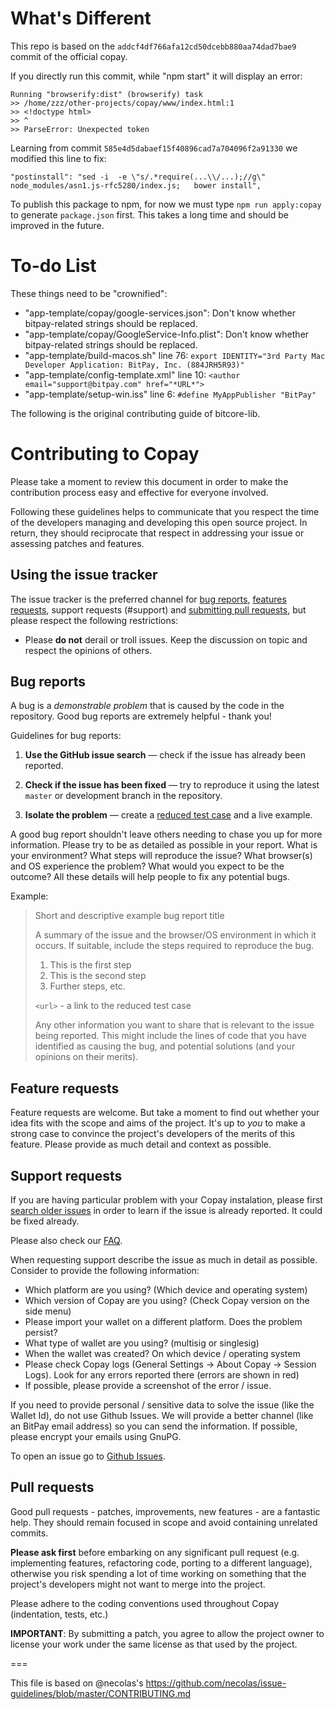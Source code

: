 What's Different
================

This repo is based on the `addcf4df766afa12cd50dcebb880aa74dad7bae9` commit of the official copay.

If you directly run this commit, while "npm start" it will display an error:

```
Running "browserify:dist" (browserify) task
>> /home/zzz/other-projects/copay/www/index.html:1
>> <!doctype html>
>> ^
>> ParseError: Unexpected token
```

Learning from commit `585e4d5dabaef15f40896cad7a704096f2a91330` we modified this line to fix:

```
"postinstall": "sed -i  -e \"s/.*require(...\\/...);//g\" node_modules/asn1.js-rfc5280/index.js;   bower install",
```

To publish this package to npm, for now we must type `npm run apply:copay` to generate `package.json` first. This takes a long time and should be improved in the future.

To-do List
==========

These things need to be "crownified":

- "app-template/copay/google-services.json": Don't know whether bitpay-related strings should be replaced.
- "app-template/copay/GoogleService-Info.plist": Don't know whether bitpay-related strings should be replaced.
- "app-template/build-macos.sh" line 76: `export IDENTITY="3rd Party Mac Developer Application: BitPay, Inc. (884JRH5R93)"`
- "app-template/config-template.xml" line 10: `<author email="support@bitpay.com" href="*URL*">`
- "app-template/setup-win.iss" line 6: `#define MyAppPublisher "BitPay"`

The following is the original contributing guide of bitcore-lib.

# Contributing to Copay

Please take a moment to review this document in order to make the contribution
process easy and effective for everyone involved.

Following these guidelines helps to communicate that you respect the time of
the developers managing and developing this open source project. In return,
they should reciprocate that respect in addressing your issue or assessing
patches and features.


## Using the issue tracker

The issue tracker is the preferred channel for [bug reports](#bugs),
[features requests](#features), support requests (#support) and [submitting pull
requests](#pull-requests), but please respect the following restrictions:

* Please **do not** derail or troll issues. Keep the discussion on topic and
  respect the opinions of others.


<a name="bugs"></a>
## Bug reports

A bug is a _demonstrable problem_ that is caused by the code in the repository.
Good bug reports are extremely helpful - thank you!

Guidelines for bug reports:

1. **Use the GitHub issue search** &mdash; check if the issue has already been
   reported.

2. **Check if the issue has been fixed** &mdash; try to reproduce it using the
   latest `master` or development branch in the repository.

3. **Isolate the problem** &mdash; create a [reduced test
   case](http://css-tricks.com/reduced-test-cases/) and a live example.

A good bug report shouldn't leave others needing to chase you up for more
information. Please try to be as detailed as possible in your report. What is
your environment? What steps will reproduce the issue? What browser(s) and OS
experience the problem? What would you expect to be the outcome? All these
details will help people to fix any potential bugs.

Example:

> Short and descriptive example bug report title
>
> A summary of the issue and the browser/OS environment in which it occurs. If
> suitable, include the steps required to reproduce the bug.
>
> 1. This is the first step
> 2. This is the second step
> 3. Further steps, etc.
>
> `<url>` - a link to the reduced test case
>
> Any other information you want to share that is relevant to the issue being
> reported. This might include the lines of code that you have identified as
> causing the bug, and potential solutions (and your opinions on their
> merits).


<a name="features"></a>
## Feature requests

Feature requests are welcome. But take a moment to find out whether your idea
fits with the scope and aims of the project. It's up to *you* to make a strong
case to convince the project's developers of the merits of this feature. Please
provide as much detail and context as possible.

<a name="support"></a>
## Support requests

If you are having particular problem with your Copay instalation, please first [search older
issues](https://github.com/bitpay/copay/issues) in order to learn if the issue is already reported. It could be fixed already.

Please also check our [FAQ](https://github.com/bitpay/copay/wiki/COPAY---FAQ).

When requesting support describe the issue as much in detail as possible. Consider to
provide the following information:

 - Which platform are you using? (Which device and operating system)
 - Which version of Copay are you using? (Check Copay version on the side menu)
 - Please import your wallet on a different platform. Does the problem persist?
 - What type of wallet are you using? (multisig or singlesig)
 - When the wallet was created? On which device / operating system
 - Please check Copay logs (General Settings -> About Copay -> Session Logs). Look for
 any errors reported there (errors are shown in red)
 - If possible, please provide a screenshot of the error / issue.

If you need to provide personal / sensitive data to solve the issue (like the Wallet Id), do not use Github Issues.
We will provide a better channel (like an BitPay email address) so you can send the information. If possible, please
encrypt your emails using GnuPG.

To open an issue go to [Github Issues](https://github.com/bitpay/copay/issues).

<a name="pull-requests"></a>
## Pull requests

Good pull requests - patches, improvements, new features - are a fantastic
help. They should remain focused in scope and avoid containing unrelated
commits.

**Please ask first** before embarking on any significant pull request (e.g.
implementing features, refactoring code, porting to a different language),
otherwise you risk spending a lot of time working on something that the
project's developers might not want to merge into the project.

Please adhere to the coding conventions used throughout Copay (indentation, tests, etc.)

**IMPORTANT**: By submitting a patch, you agree to allow the project owner to
license your work under the same license as that used by the project.

===


This file is based on @necolas's https://github.com/necolas/issue-guidelines/blob/master/CONTRIBUTING.md
